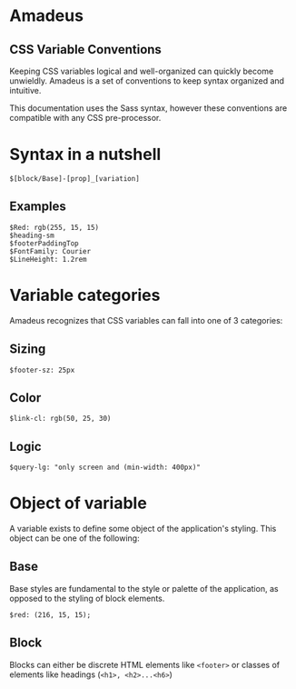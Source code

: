 # Amadeus
## CSS Variable Conventions

Keeping CSS variables logical and well-organized can quickly become unwieldly. Amadeus is a set of conventions to keep syntax organized and intuitive.

This documentation uses the Sass syntax, however these conventions are compatible with any CSS pre-processor.

# Syntax in a nutshell

    $[block/Base]-[prop]_[variation]
    
## Examples

    $Red: rgb(255, 15, 15)
    $heading-sm
    $footerPaddingTop
    $FontFamily: Courier
    $LineHeight: 1.2rem

# Variable categories

Amadeus recognizes that CSS variables can fall into one of 3 categories:

## Sizing

    $footer-sz: 25px
    
## Color

    $link-cl: rgb(50, 25, 30)
    
## Logic

    $query-lg: "only screen and (min-width: 400px)"
    
# Object of variable

A variable exists to define some object of the application's styling. This object can be one of the following:

## Base

Base styles are fundamental to the style or palette of the application, as opposed to the styling of block elements.

    $red: (216, 15, 15);

## Block

Blocks can either be discrete HTML elements like `<footer>` or classes of elements like headings (`<h1>, <h2>...<h6>`)
